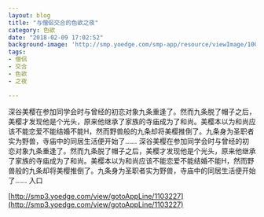 ```yaml
---
layout: blog
title: "与僧侣交合的色欲之夜"
category: 色欲
date: "2018-02-09 17:02:52"
background-image: 'http://smp.yoedge.com/smp-app/resource/viewImage/1003379appline.png'
tags:
- 僧侣
- 交合
- 色欲
- 之夜

---
```

深谷美樱在参加同学会时与曾经的初恋对象九条重逢了。然而九条脱了帽子之后，美樱才发现他是个光头，原来他继承了家族的寺庙成为了和尚。美樱本以为和尚应该不能恋爱不能结婚不能H，然而野兽般的九条却将美樱推倒了。九条身为圣职者实为野兽，寺庙中的同居生活便开始了……
深谷美樱在参加同学会时与曾经的初恋对象九条重逢了。然而九条脱了帽子之后，美樱才发现他是个光头，原来他继承了家族的寺庙成为了和尚。美樱本以为和尚应该不能恋爱不能结婚不能H，然而野兽般的九条却将美樱推倒了。九条身为圣职者实为野兽，寺庙中的同居生活便开始了……
入口

[http://smp3.yoedge.com/view/gotoAppLine/1103227](http://smp3.yoedge.com/view/gotoAppLine/1103227)

        
